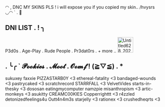 ◠ , DNC MY SKINS PLS ! i will expose you if you copied my skin.. /hvysrs ◡◠ ` . 🌱


## DNI LIST . ! ╮

P3d0s . Age-Play . Rude People . Pr3dat0rs . + more .. <img width="50" height="50" alt="Untitled628_20250829163232" src="https://github.com/user-attachments/assets/9ddbc3f1-1248-403d-ad97-69021091897e" />


                
## . ╰╭ ` 𝓟𝓸𝓸𝓴𝓲𝓮𝓼 . 𝓜𝓸𝓸𝓽 . 𝓞𝓸𝓶𝓯 ! (≧▽≦) . *


sukuxey
faxxie
PIZZASTARB0Y <3
ethereal-fatality <3
bandaged-wounds <3
pastrycaked <3
scratchrecord
STARRFALL <3
VelvetVides
starts-in-thesky <3
dososan
eatingmycomputer
namzpie
misanthropism <3
artic-monkeys <3
asukitty
CREAMC00KIES
Copperrighttt <3
r4zzled
detonizedfeelings4u
Outt4n4m3s
starjelly <3
rationex <3
crushedheqrts <3

